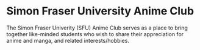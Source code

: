 # Simon Fraser University Anime Club
The Simon Fraser Univerity (SFU) Anime Club serves as a place to bring together
like-minded students who wish to share their appreciation for anime and manga,
and related interests/hobbies.
